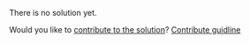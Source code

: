 
There is no solution yet.

Would you like to [contribute to the solution](https://github.com/BFEdev/BFE.dev-solutions/blob/main/question/Explain-new-keyword-in-JavaScript_en.md)? [Contribute guidline](https://github.com/BFEdev/BFE.dev-solutions#how-to-contribute)
